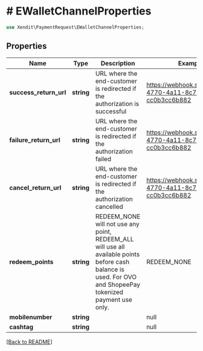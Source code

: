 # # EWalletChannelProperties


```php
use Xendit\PaymentRequest\EWalletChannelProperties;
```
## Properties

| Name | Type | Description | Examples | Notes |
| ------------ | ------------- | ------------- | ------------- | -------------|
| **success_return_url** | **string** | URL where the end-customer is redirected if the authorization is successful | https://webhook.site/f4b755f5-4770-4a11-8c72-cc0b3cc6b882 |  [optional] |
| **failure_return_url** | **string** | URL where the end-customer is redirected if the authorization failed | https://webhook.site/f4b755f5-4770-4a11-8c72-cc0b3cc6b882 |  [optional] |
| **cancel_return_url** | **string** | URL where the end-customer is redirected if the authorization cancelled | https://webhook.site/f4b755f5-4770-4a11-8c72-cc0b3cc6b882 |  [optional] |
| **redeem_points** | **string** | REDEEM_NONE will not use any point, REDEEM_ALL will use all available points before cash balance is used. For OVO and ShopeePay tokenized payment use only. | REDEEM_NONE |  [optional] |
| **mobilenumber** | **string** |  | null |  [optional] |
| **cashtag** | **string** |  | null |  [optional] |


[[Back to README]](../../README.md)
